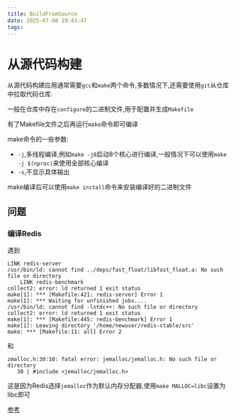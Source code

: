 ```yaml
---
title: BuildFromSource
date: 2025-07-08 19:43:47
tags:
---
```


# 从源代码构建

从源代码构建应用通常需要`gcc`和`make`两个命令,多数情况下,还需要使用`git`从仓库中拉取代码仓库.

一般在仓库中存在`configure`的二进制文件,用于配置并生成`Makefile`

有了Makefile文件之后再运行`make`命令即可编译

make命令的一些参数:

- `-j`,多线程编译,例如`make -j8`启动8个核心进行编译,一般情况下可以使用`make -j $(nproc)`来使用全部核心编译
- `-s`,不显示具体输出

make编译后可以使用`make install`命令来安装编译好的二进制文件



## 问题

### 编译Redis

遇到

```
LINK redis-server
/usr/bin/ld: cannot find ../deps/fast_float/libfast_float.a: No such file or directory
    LINK redis-benchmark
collect2: error: ld returned 1 exit status
make[1]: *** [Makefile:421: redis-server] Error 1
make[1]: *** Waiting for unfinished jobs....
/usr/bin/ld: cannot find -lstdc++: No such file or directory
collect2: error: ld returned 1 exit status
make[1]: *** [Makefile:445: redis-benchmark] Error 1
make[1]: Leaving directory '/home/newuser/redis-stable/src'
make: *** [Makefile:11: all] Error 2
```

和

```
zmalloc.h:30:10: fatal error: jemalloc/jemalloc.h: No such file or directory
   30 | #include <jemalloc/jemalloc.h>
```

这是因为Redis选择`jemalloc`作为默认内存分配器,使用`make MALLOC=libc`设置为libc即可

[参考](https://stackoverflow.com/questions/47088171/error-jemalloc-jemalloc-h-no-such-file-or-directory-when-making-redis)

